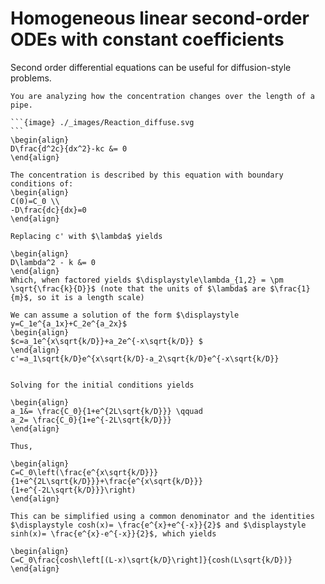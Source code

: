 # Homogeneous linear second-order ODEs with constant coefficients

Second order differential equations can be useful for diffusion-style problems. 

````{example} Steady-state Reaction Diffusion
You are analyzing how the concentration changes over the length of a pipe.

```{image} ./_images/Reaction_diffuse.svg
```
\begin{align}
D\frac{d^2c}{dx^2}-kc &= 0
\end{align}

The concentration is described by this equation with boundary conditions of:
\begin{align}
C(0)=C_0 \\
-D\frac{dc}{dx}=0
\end{align}

Replacing c' with $\lambda$ yields 

\begin{align} 
D\lambda^2 - k &= 0
\end{align}
Which, when factored yields $\displaystyle\lambda_{1,2} = \pm \sqrt{\frac{k}{D}}$ (note that the units of $\lambda$ are $\frac{1}{m}$, so it is a length scale)

We can assume a solution of the form $\displaystyle y=C_1e^{a_1x}+C_2e^{a_2x}$
\begin{align}
$c=a_1e^{x\sqrt{k/D}}+a_2e^{-x\sqrt{k/D}} $
\end{align}
c'=a_1\sqrt{k/D}e^{x\sqrt{k/D}-a_2\sqrt{k/D}e^{-x\sqrt{k/D}}


Solving for the initial conditions yields 

\begin{align}
a_1&= \frac{C_0}{1+e^{2L\sqrt{k/D}}} \qquad
a_2= \frac{C_0}{1+e^{-2L\sqrt{k/D}}}
\end{align}

Thus, 

\begin{align}
C=C_0\left(\frac{e^{x\sqrt{k/D}}}{1+e^{2L\sqrt{k/D}}}+\frac{e^{x\sqrt{k/D}}}{1+e^{-2L\sqrt{k/D}}}\right)
\end{align}

This can be simplified using a common denominator and the identities $\displaystyle cosh(x)= \frac{e^{x}+e^{-x}}{2}$ and $\displaystyle sinh(x)= \frac{e^{x}-e^{-x}}{2}$, which yields 

\begin{align}
C=C_0\frac{cosh\left[(L-x)\sqrt{k/D}\right]}{cosh(L\sqrt{k/D})}
\end{align}